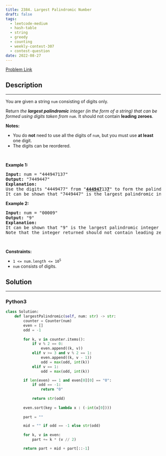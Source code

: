 ```yaml
---
title: 2384. Largest Palindromic Number
draft: false
tags: 
  - leetcode-medium
  - hash-table
  - string
  - greedy
  - counting
  - weekly-contest-307
  - contest-question
date: 2022-08-27
---
```


[Problem Link](https://leetcode.com/problems/largest-palindromic-number/)

## Description

---
<p>You are given a string <code>num</code> consisting of digits only.</p>

<p>Return <em>the <strong>largest palindromic</strong> integer (in the form of a string) that can be formed using digits taken from </em><code>num</code>. It should not contain <strong>leading zeroes</strong>.</p>

<p><strong>Notes:</strong></p>

<ul>
	<li>You do <strong>not</strong> need to use all the digits of <code>num</code>, but you must use <strong>at least</strong> one digit.</li>
	<li>The digits can be reordered.</li>
</ul>

<p>&nbsp;</p>
<p><strong class="example">Example 1:</strong></p>

<pre>
<strong>Input:</strong> num = &quot;444947137&quot;
<strong>Output:</strong> &quot;7449447&quot;
<strong>Explanation:</strong> 
Use the digits &quot;4449477&quot; from &quot;<u><strong>44494</strong></u><u><strong>7</strong></u>13<u><strong>7</strong></u>&quot; to form the palindromic integer &quot;7449447&quot;.
It can be shown that &quot;7449447&quot; is the largest palindromic integer that can be formed.
</pre>

<p><strong class="example">Example 2:</strong></p>

<pre>
<strong>Input:</strong> num = &quot;00009&quot;
<strong>Output:</strong> &quot;9&quot;
<strong>Explanation:</strong> 
It can be shown that &quot;9&quot; is the largest palindromic integer that can be formed.
Note that the integer returned should not contain leading zeroes.
</pre>

<p>&nbsp;</p>
<p><strong>Constraints:</strong></p>

<ul>
	<li><code>1 &lt;= num.length &lt;= 10<sup>5</sup></code></li>
	<li><code>num</code> consists of digits.</li>
</ul>


## Solution

---
### Python3
``` py title='largest-palindromic-number'
class Solution:
    def largestPalindromic(self, num: str) -> str:
        counter = Counter(num)
        even = []
        odd = -1
        
        for k, v in counter.items():
            if v % 2 == 0:
                even.append((k, v))
            elif v >= 3 and v % 2 == 1:
                even.append((k, v - 1))
                odd = max(odd, int(k))
            elif v == 1:
                odd = max(odd, int(k))

        if len(even) == 1 and even[0][0] == "0":
            if odd == -1:
                return "0"
            
            return str(odd)
        
        even.sort(key = lambda x : (-int(x[0])))
        
        part = ""

        mid = "" if odd == -1 else str(odd)
        
        for k, v in even:
            part += k * (v // 2)

        return part + mid + part[::-1]
                
```

